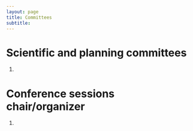 ```yaml
---
layout: page
title: Committees
subtitle: 
---
```


# Scientific and planning committees

1.

# Conference sessions chair/organizer

1.